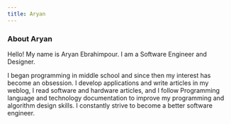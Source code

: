 ```yaml
---
title: Aryan
--- 
```


### About Aryan

Hello! My name is Aryan Ebrahimpour. I am a Software Engineer and Designer.

I began programming in middle school and since then my interest has become an obsession. I develop applications and write articles in my weblog, I read software and hardware articles, and I follow Programming language and technology documentation to improve my programming and algorithm design skills. I constantly strive to become a better software engineer.

